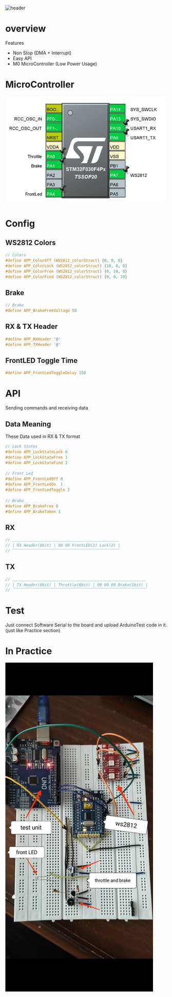 
![header](https://capsule-render.vercel.app/api?type=waving&color=auto&height=400&section=header&text=Electric%20Scooter%20Steering%20Wheel&fontSize=55)

# overview

Features

- Non Stop (DMA + Interrupt)
- Easy API
- M0 MicroController (Low Power Usage)

# MicroController

![MicroController](./static/uC.PNG)

# Config

## WS2812 Colors

```c
// Colors
#define APP_ColorOff (WS2812_colorStruct) {0, 0, 0}
#define APP_ColorLock (WS2812_colorStruct) {10, 0, 0}
#define APP_ColorFree (WS2812_colorStruct) {0, 10, 0}
#define APP_ColorFind (WS2812_colorStruct) {0, 0, 10}
```

## Brake

```c
// Brake
#define APP_BrakeFreeVoltage 50
```

## RX & TX Header

```c
#define APP_RXHeader '@'
#define APP_TXHeader '@'
```

## FrontLED Toggle Time

```c
#define APP_FrontLedToggleDelay 150
```

# API

Sending commands and receiving data

## Data Meaning

These Data used in RX & TX format
```c
// Lock States
#define APP_LockStateLock 0
#define APP_LockStateFree 1
#define APP_LockStateFind 2

// Front Led
#define APP_FrontLedOff 0
#define APP_FrontLedOn	1
#define APP_FrontLedToggle 2

// Brake
#define APP_BrakeFree 0
#define APP_BrakeTaken 1
```

## RX

```c
// ﹏﹏﹏﹏﹏﹏﹏﹏﹏﹏﹏﹏﹏﹏﹏﹏﹏﹏﹏﹏﹏﹏﹏﹏﹏﹏﹏﹏
// | RX Header(8bit) | 00 00 FrontLED(2) Lock(2) |
// ﹋﹋﹋﹋﹋﹋﹋﹋﹋﹋﹋﹋﹋﹋﹋﹋﹋﹋﹋﹋﹋﹋﹋﹋﹋﹋﹋﹋
```

## TX

```c
// ﹏﹏﹏﹏﹏﹏﹏﹏﹏﹏﹏﹏﹏﹏﹏﹏﹏﹏﹏﹏﹏﹏﹏﹏﹏﹏﹏﹏﹏﹏﹏﹏﹏﹏﹏
// | TX Header(8bit) | Throttle(8bit) | 00 00 00 Brake(1bit) |
// ﹋﹋﹋﹋﹋﹋﹋﹋﹋﹋﹋﹋﹋﹋﹋﹋﹋﹋﹋﹋﹋﹋﹋﹋﹋﹋﹋﹋﹋﹋﹋﹋﹋﹋﹋
```

# Test

Just connect Software Serial to the board and upload ArduinoTest code in it.
(just like Practice section)

# In Practice

![Practice](./static/Practice.jpg)

